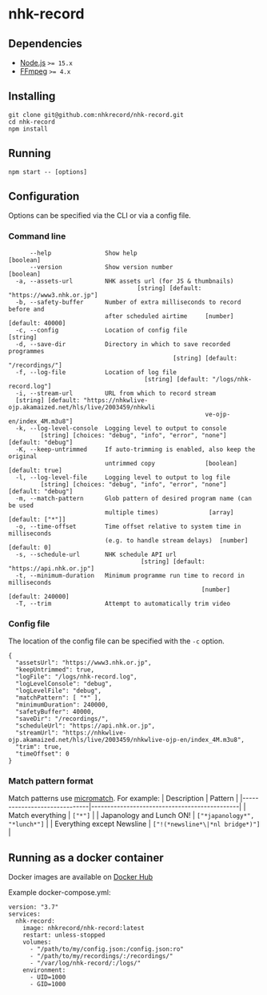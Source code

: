 # nhk-record

## Dependencies

- [Node.js](https://github.com/nodejs/node) `>= 15.x`
- [FFmpeg](https://github.com/FFmpeg/FFmpeg) `>= 4.x`

## Installing

```
git clone git@github.com:nhkrecord/nhk-record.git
cd nhk-record
npm install
```

## Running

```
npm start -- [options]
```

## Configuration

Options can be specified via the CLI or via a config file.

### Command line

```
      --help               Show help                                   [boolean]
      --version            Show version number                         [boolean]
  -a, --assets-url         NHK assets url (for JS & thumbnails)
                                    [string] [default: "https://www3.nhk.or.jp"]
  -b, --safety-buffer      Number of extra milliseconds to record before and
                           after scheduled airtime     [number] [default: 40000]
  -c, --config             Location of config file                      [string]
  -d, --save-dir           Directory in which to save recorded programmes
                                              [string] [default: "/recordings/"]
  -f, --log-file           Location of log file
                                      [string] [default: "/logs/nhk-record.log"]
  -i, --stream-url         URL from which to record stream
  [string] [default: "https://nhkwlive-ojp.akamaized.net/hls/live/2003459/nhkwli
                                                       ve-ojp-en/index_4M.m3u8"]
  -k, --log-level-console  Logging level to output to console
         [string] [choices: "debug", "info", "error", "none"] [default: "debug"]
  -K, --keep-untrimmed     If auto-trimming is enabled, also keep the original
                           untrimmed copy              [boolean] [default: true]
  -l, --log-level-file     Logging level to output to log file
         [string] [choices: "debug", "info", "error", "none"] [default: "debug"]
  -m, --match-pattern      Glob pattern of desired program name (can be used
                           multiple times)              [array] [default: ["*"]]
  -o, --time-offset        Time offset relative to system time in milliseconds
                           (e.g. to handle stream delays)  [number] [default: 0]
  -s, --schedule-url       NHK schedule API url
                                     [string] [default: "https://api.nhk.or.jp"]
  -t, --minimum-duration   Minimum programme run time to record in milliseconds
                                                      [number] [default: 240000]
  -T, --trim               Attempt to automatically trim video
```

### Config file

The location of the config file can be specified with the `-c` option.

```
{
  "assetsUrl": "https://www3.nhk.or.jp",
  "keepUntrimmed": true,
  "logFile": "/logs/nhk-record.log",
  "logLevelConsole": "debug",
  "logLevelFile": "debug",
  "matchPattern": [ "*" ],
  "minimumDuration": 240000,
  "safetyBuffer": 40000,
  "saveDir": "/recordings/",
  "scheduleUrl": "https://api.nhk.or.jp",
  "streamUrl": "https://nhkwlive-ojp.akamaized.net/hls/live/2003459/nhkwlive-ojp-en/index_4M.m3u8",
  "trim": true,
  "timeOffset": 0
}
```

### Match pattern format

Match patterns use [micromatch](https://github.com/micromatch/micromatch). For example:
| Description | Pattern |
|------------------------------|----------------------------------------------|
| Match everything | `["*"]` |
| Japanology and Lunch ON! | `["*japanology*", "*lunch*"]` |
| Everything except Newsline | `["!(*newsline*\|*nl bridge*)"]` |

## Running as a docker container

Docker images are available on [Docker Hub](https://hub.docker.com/r/nhkrecord/nhk-record)

Example docker-compose.yml:

```
version: "3.7"
services:
  nhk-record:
    image: nhkrecord/nhk-record:latest
    restart: unless-stopped
    volumes:
      - "/path/to/my/config.json:/config.json:ro"
      - "/path/to/my/recordings/:/recordings/"
      - "/var/log/nhk-record/:/logs/"
    environment:
      - UID=1000
      - GID=1000
```
